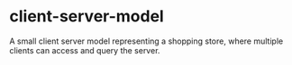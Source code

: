 # client-server-model
A small client server model representing a shopping store, where multiple clients can access and query the server.
